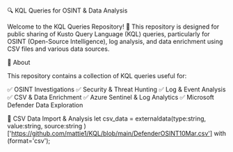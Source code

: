 🔍 KQL Queries for OSINT & Data Analysis

Welcome to the KQL Queries Repository! 🚀 This repository is designed for public sharing of Kusto Query Language (KQL) queries, particularly for OSINT (Open-Source Intelligence), log analysis, and data enrichment using CSV files and various data sources.

📌 About

This repository contains a collection of KQL queries useful for:

✅ OSINT Investigations
✅ Security & Threat Hunting
✅ Log & Event Analysis
✅ CSV & Data Enrichment
✅ Azure Sentinel & Log Analytics
✅ Microsoft Defender Data Exploration

📑 CSV Data Import & Analysis
let csv_data = externaldata(type:string, value:string, source:string )
['https://github.com/mattie1/KQL/blob/main/DefenderOSINT10Mar.csv']
with (format='csv');

